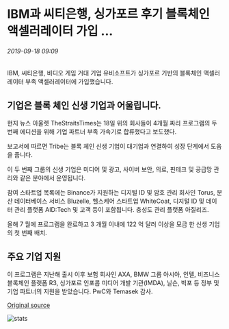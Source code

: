 # IBM과 씨티은행, 싱가포르 후기 블록체인 액셀러레이터 가입 ...

###### 2019-09-18 09:09

IBM, 씨티은행, 비디오 게임 거대 기업 유비소프트가 싱가포르 기반의 블록체인 액셀러레이터 부족 액셀러레이터에 가입했습니다.

## 기업은 블록 체인 신생 기업과 어울립니다.

현지 뉴스 아울렛 TheStraitsTimes는 18일 위의 회사들이 4개월 짜리 프로그램의 두 번째 에디션을 위해 기업 파트너 부족 가속기로 합류했다고 보도했다.

보고서에 따르면 Tribe는 블록 체인 신생 기업이 대기업과 연결하여 성장 단계에서 도움을 줍니다.

이 두 번째 그룹의 신생 기업은 미디어 및 광고, 사이버 보안, 의료, 핀테크 및 공급망 관리와 같은 분야에서 운영됩니다.

참여 스타트업 목록에는 Binance가 지원하는 디지털 ID 및 암호 관리 회사인 Torus, 분산 데이터베이스 서비스 Bluzelle, 헬스케어 스타트업 WhiteCoat, 디지털 ID 및 데이터 관리 플랫폼 AID:Tech 및 고객 등이 포함됩니다. 충성도 관리 플랫폼 아질리즈.

올해 7 월에 프로그램을 완료하고 3 개월 이내에 122 억 달러 이상을 모금 한 신생 기업의 첫 번째 배치.

## 주요 기업 지원

이 프로그램은 지난해 출시 이후 보험 회사인 AXA, BMW 그룹 아시아, 인텔, 비즈니스 블록체인 플랫폼 R3, 싱가포르 인포콤 미디어 개발 기관(IMDA), 닐슨, 빅포 등 정부 및 기업 파트너의 지원을 받았습니다. PwC와 Temasek 감사.

[Original source](https://cointelegraph.com/news/ibm-and-citibank-join-singapore-late-stage-blockchain-accelerator)

![stats](https://c.statcounter.com/11760860/0/a89fa40b/1/ "stats")